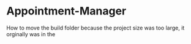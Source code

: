 # Appointment-Manager
How to move the build folder because the project size was too large, it orginally was in the 
